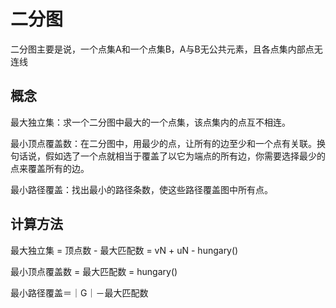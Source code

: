 # 二分图

二分图主要是说，一个点集A和一个点集B，A与B无公共元素，且各点集内部点无连线
 
## 概念最大独立集：求一个二分图中最大的一个点集，该点集内的点互不相连。

最小顶点覆盖数：在二分图中，用最少的点，让所有的边至少和一个点有关联。换句话说，假如选了一个点就相当于覆盖了以它为端点的所有边，你需要选择最少的点来覆盖所有的边。

最小路径覆盖：找出最小的路径条数，使这些路径覆盖图中所有点。

## 计算方法
最大独立集 = 顶点数 - 最大匹配数 = vN + uN - hungary()

最小顶点覆盖数 = 最大匹配数 = hungary()

最小路径覆盖＝｜G｜－最大匹配数